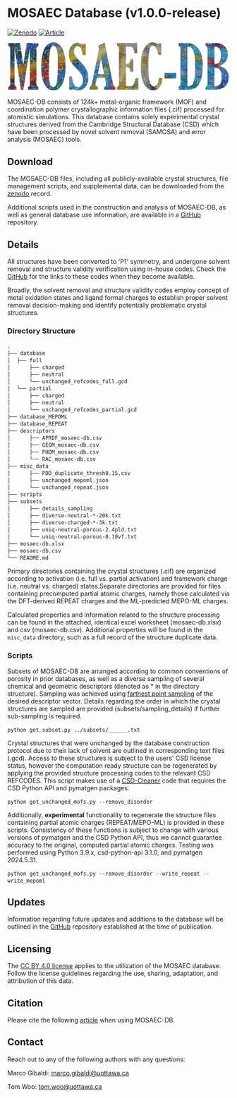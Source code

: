 # MOSAEC Database (v1.0.0-release)

[![Zenodo](https://flat.badgen.net/static/Zenodo/10.5281%2Fzenodo.14025238/red/)](https://doi.org/10.5281/zenodo.14025238)
[![Article](https://flat.badgen.net/static/Article/10.1039%2FD4SC07438F/nblue/)](https://doi.org/10.1039/D4SC07438F)

<p align="center">
    <img src="../misc/logo.png" alt="mosaecdb" width="500">
</p>

MOSAEC-DB consists of 124k+ metal-organic framework (MOF) and coordination polymer crystallographic information files (.cif) processed for atomistic simulations. This database contains solely experimental crystal structures derived from the Cambridge Structural Database (CSD) which have been processed by novel solvent removal (SAMOSA) and error analysis (MOSAEC) tools.

## Download
The MOSAEC-DB files, including all publicly-available crystal structures, file management scripts, and supplemental data, can be downloaded from the [zenodo](https://doi.org/10.5281/zenodo.14025238) record.

Additional scripts used in the construction and analysis of MOSAEC-DB, as well as general database use information, are available in a [GitHub](https://github.com/uowoolab/MOSAEC-DB) repository. 

## Details

All structures have been converted to 'P1' symmetry, and undergone solvent removal and structure validity verification using in-house codes.  Check the [GitHub](https://github.com/uowoolab/MOSAEC-DB) for the links to these codes when they become available.

Broadly, the solvent removal and structure validity codes employ concept of metal oxidation states and ligand formal charges to establish proper solvent removal decision-making and identify potentially problematic crystal structures.

### Directory Structure

```
.
├── database
│  ├── full
│      ├── charged
│      ├── neutral
│      └── unchanged_refcodes_full.gcd
│  └── partial
│      ├── charged
│      ├── neutral
│      └── unchanged_refcodes_partial.gcd
├── database_MEPOML
├── database_REPEAT
├── descriptors
│      ├── APRDF_mosaec-db.csv
│      ├── GEOM_mosaec-db.csv
│      ├── PHOM_mosaec-db.csv
│      └── RAC_mosaec-db.csv
├── misc_data
|      ├── PDD_duplicate_thresh0.15.csv
│      ├── unchanged_mepoml.json 
│      └── unchanged_repeat.json
├── scripts
├── subsets
│      ├── details_sampling
│      ├── diverse-neutral-*-20k.txt
│      ├── diverse-charged-*-3k.txt
│      ├── uniq-neutral-porous-2.4pld.txt
│      └── uniq-neutral-porous-0.10vf.txt
├── mosaec-db.xlsx
├── mosaec-db.csv
└── README.md
```

Primary directories containing the crystal structures (.cif) are organized according to activation (i.e. full vs. partial activation) and framework charge (i.e. neutral vs. charged) states.Separate directories are provided for files containing precomputed partial atomic charges, namely those calculated via the DFT-derived REPEAT charges and the ML-predicted MEPO-ML charges.

Calculated properties and information related to the structure processing can be found in the attached, identical excel worksheet (mosaec-db.xlsx) and csv (mosaec-db.csv). Additional properties will be found in the `misc_data` directory, such as a full record of the structure duplicate data.

### Scripts

Subsets of MOSAEC-DB are arranged according to common conventions of porosity in prior databases, as well as a diverse sampling of several chemical and geometric descriptors (denoted as * in the directory structure). Sampling was achieved using [farthest point sampling](https://github.com/uowoolab/MOF-Diversity-Analysis/blob/main/farthest_point_sampling.py) of the desired descriptor vector. Details regarding the order in which the crystal structures are sampled are provided (subsets/sampling_details) if further sub-sampling is required.

```
python get_subset.py ../subsets/______.txt
```

Crystal structures that were unchanged by the database construction protocol due to their lack of solvent are outlined in corresponding text files (.gcd). Access to these structures is subject to the users' CSD license status, however the computation ready structure can be regenerated by applying the provided structure processing codes to the relevant CSD REFCODES. This script makes use of a [CSD-Cleaner](https://github.com/uowoolab/CSD-cleaner) code that requires the CSD Python API and pymatgen packages.

```
python get_unchanged_mofs.py --remove_disorder
```

Additionally, **experimental** functionality to regenerate the structure files containing partial atomic charges (REPEAT/MEPO-ML) is provided in these scripts. Consistency of these functions is subject to change with various versions of pymatgen and the CSD Python API, thus we cannot guarantee accuracy to the original, computed partial atomic charges. Testing was performed using Python 3.9.x, csd-python-api 3.1.0, and pymatgen 2024.5.31.

```
python get_unchanged_mofs.py --remove_disorder --write_repeat --write_mepoml
```

## Updates
Information regarding future updates and additions to the database will be outlined in the [GitHub](https://github.com/uowoolab/MOSAEC-DB/blob/main/CHANGELOG.md) repository established at the time of publication.

## Licensing
The [CC BY 4.0 license](https://creativecommons.org/licenses/by/4.0/) applies to the utilization of the MOSAEC database. Follow the license guidelines regarding the use, sharing, adaptation, and attribution of this data.

## Citation
Please cite the following [article](https://doi.org/10.1039/D4SC07438F) when using MOSAEC-DB.

## Contact
Reach out to any of the following authors with any questions:

Marco Gibaldi: marco.gibaldi@uottawa.ca

Tom Woo: tom.woo@uottawa.ca

